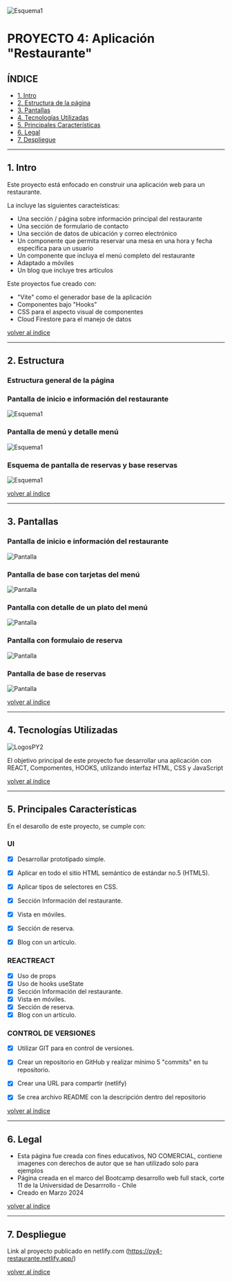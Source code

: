 ![Esquema1](https://github.com/jmurzuar/PY4-Restaurante/blob/master/src/assets/banner.png)

# PROYECTO 4: Aplicación "Restaurante"

## **ÍNDICE**

* [1. Intro](#1-intro)
* [2. Estructura de la página](#2-Estructura)
* [3. Pantallas](#3-Pantallas)
* [4. Tecnologías Utilizadas](#4-Tecnologías-Utilizadas)
* [5. Principales Características](#5-Principales-Características)
* [6. Legal](#6-Legal)
* [7. Despliegue](#7-Despliegue)
  
****

## 1. Intro

Este proyecto está enfocado en construir una aplicación web para un restaurante.

La incluye las siguientes caracteísticas:

- Una sección / página sobre información principal del restaurante
- Una sección de formulario de contacto
- Una sección de datos de ubicación y correo electrónico
- Un componente que permita reservar una mesa en una hora y fecha específica para un usuario
- Un componente que incluya el menú completo del restaurante
- Adaptado a móviles
- Un blog que incluye tres artículos

Este proyectos fue creado con:
- "Vite" como el generador base de la aplicación
- Componentes bajo "Hooks"
- CSS para el aspecto visual de componentes
- Cloud Firestore para el manejo de datos

[volver al índice](#ÍNDICE)
****

## 2. Estructura

### Estructura general de la página

### Pantalla de inicio e información del restaurante
![Esquema1](https://github.com/jmurzuar/PY4-Restaurante/blob/master/src/assets/esquema%20Inicio%20y%20nosotros.png)

### Pantalla de menú y detalle menú
![Esquema1](https://github.com/jmurzuar/PY4-Restaurante/blob/master/src/assets/esquema_menu.png)

### Esquema de pantalla de reservas y base reservas
![Esquema1](https://github.com/jmurzuar/PY4-Restaurante/blob/master/src/assets/esquema_reservas.png)


[volver al índice](#ÍNDICE)
****

## 3. Pantallas

### Pantalla de inicio e información del restaurante
![Pantalla](https://github.com/jmurzuar/PY4-Restaurante/blob/master/src/assets/pantalla%20Inicio%20y%20nosotros.png)

### Pantalla de base con tarjetas del menú
![Pantalla](https://github.com/jmurzuar/PY4-Restaurante/blob/master/src/assets/pantalla%20menu%201.png)

### Pantalla con detalle de un plato del menú
![Pantalla](https://github.com/jmurzuar/PY4-Restaurante/blob/master/src/assets/pantalla%20menu%202.png)

### Pantalla con formulaio de reserva
![Pantalla](https://github.com/jmurzuar/PY4-Restaurante/blob/master/src/assets/pantalla%20reserva.png)

### Pantalla de base de reservas
![Pantalla](https://github.com/jmurzuar/PY4-Restaurante/blob/master/src/assets/pantalla%20base%20reserva.png)


[volver al índice](#ÍNDICE)
****

## 4. Tecnologías Utilizadas

![LogosPY2](https://github.com/jmurzuar/PY4-Restaurante/blob/master/src/assets/tecnologias.png)

El objetivo principal de este proyecto fue desarrollar una aplicación con REACT, Compomentes, HOOKS, utilizando interfaz HTML, CSS y JavaScript


[volver al índice](#ÍNDICE)
****

## 5. Principales Características

En el desarollo de este proyecto, se cumple con:

### UI
- [X] Desarrollar prototipado simple.
- [X] Aplicar en todo el sitio HTML semántico de estándar no.5 (HTML5).
- [X] Aplicar tipos de selectores en CSS.
- [X] Sección Información del restaurante.
- [X] Vista en móviles.
- [X] Sección de reserva.
- [X] Blog con un artículo.


### REACTREACT
- [X] Uso de props
- [X] Uso de hooks useState
- [X] Sección Información del restaurante.
- [X] Vista en móviles.
- [X] Sección de reserva.
- [X] Blog con un artículo.

### CONTROL DE VERSIONES
- [X] Utilizar GIT para en control de versiones.
- [X] Crear un repositorio en GitHub y realizar mínimo 5 "commits" en tu repositorio.
- [X] Crear una URL para compartir (netlify)
- [X] Se crea archivo README con la descripción dentro del repositorio


[volver al índice](#ÍNDICE)
****

## 6. Legal

- Esta página fue creada con fines educativos, NO COMERCIAL, contiene imagenes con derechos de autor que se han utilizado solo para ejemplos
- Página creada en el marco del Bootcamp desarrollo web full stack, corte 11 de la Universidad de Desarrrollo - Chile
- Creado en Marzo 2024
  
[volver al índice](#ÍNDICE)
****

## 7. Despliegue

Link al proyecto publicado en netlify.com (https://py4-restaurante.netlify.app/)

[volver al índice](#ÍNDICE)

